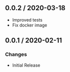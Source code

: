 ## 0.0.2 / 2020-03-18

* Improved tests
* Fix docker image

## 0.0.1 / 2020-02-11

### Changes

* Initial Release

